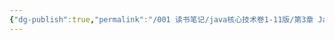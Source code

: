 ```yaml
---
{"dg-publish":true,"permalink":"/001 读书笔记/java核心技术卷1-11版/第3章 Java的基本程序设计结构/3.7 输入与输出/3.7 输入与输出/","created":"2024-04-17T14:08:12.464+08:00","updated":"2024-06-01T10:43:58.969+08:00"}
---
```

